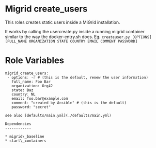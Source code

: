 # Migrid create\_users

This roles creates static users inside a MiGrid installation.

It works by calling the usercreate.py inside a running migrid container similar to the way the docker-entry.sh does.
Eg. `createuser.py [OPTIONS] [FULL_NAME ORGANIZATION STATE COUNTRY EMAIL COMMENT PASSWORD]`

# Role Variables

```
migrid_create_users:
 - options: -r # (this is the default, renew the user information)
   full_name: Foo Bar
   organization: Org42
   state: Baz
   country: NL
   email: foo.bar@example.com
   comment: "created by Ansible" # (this is the default)
   password: "secret"

see also [defaults/main.yml](./defaults/main.yml)

Dependencies
------------

* migrid\_baseline
* start\_containers
